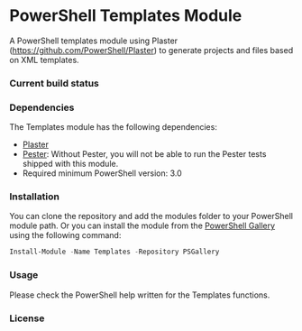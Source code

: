 # PowerShell Templates Module

A PowerShell templates module using Plaster (https://github.com/PowerShell/Plaster) to generate projects and files based on XML templates.

### Current build status

### Dependencies

The Templates module has the following dependencies:
- [Plaster](https://github.com/PowerShell/Plaster)
- [Pester](https://github.com/pester/Pester): Without Pester, you will not be able to run the Pester tests shipped with this module.
- Required minimum PowerShell version: 3.0

### Installation

You can clone the repository and add the modules folder to your PowerShell module path. Or you can install the module from the [PowerShell Gallery](https://www.powershellgallery.com/) using the following command:
```PowerShell
Install-Module -Name Templates -Repository PSGallery
```

### Usage

Please check the PowerShell help written for the Templates functions.

### License

